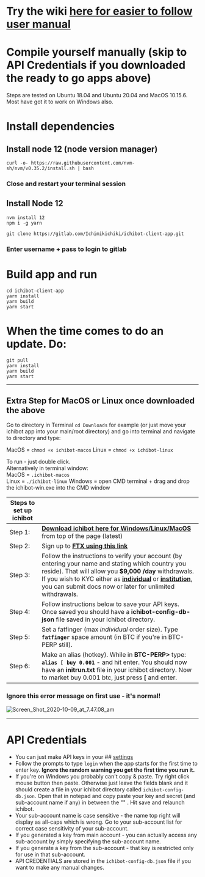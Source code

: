 # Try the wiki [here for easier to follow user manual](https://gitlab.com/Ichimikichiki/ichibot-client-app/-/wikis/home)

# Compile yourself manually  (skip to API Credentials if you downloaded the ready to go apps above)

Steps are tested on Ubuntu 18.04 and Ubuntu 20.04 and MacOS 10.15.6. Most have got it to work on Windows also.

# Install dependencies  
## Install node 12 (node version manager)  

`curl -o- https://raw.githubusercontent.com/nvm-sh/nvm/v0.35.2/install.sh | bash`  

### Close and restart your terminal session  

## Install Node 12  
`nvm install 12`  
`npm i -g yarn`  

`git clone https://gitlab.com/Ichimikichiki/ichibot-client-app.git`
### Enter username + pass to login to gitlab  
   
# Build app and run  
`cd ichibot-client-app`  
`yarn install`  
`yarn build`  
`yarn start`  

# When the time comes to do an update. Do:  
`git pull`  
`yarn install`  
`yarn build`  
`yarn start`  
   
______________________________________________________________________________________________

## Extra Step for MacOS or Linux once downloaded the above   
Go to directory in Terminal `cd Downloads` for example (or just move your ichibot app into your main/root directory) and go into terminal and navigate to directory and type:  

MacOS = `chmod +x ichibot-macos` 
Linux = `chmod +x ichibot-linux`  

To run - just double click.  
Alternatively in terminal window:  
MacOS = `.ichibot-macos`    
Linux = `./ichibot-linux`
Windows = open CMD terminal + drag and drop the ichibot-win.exe into the CMD window  
  
| Steps to set up ichibot  |    |    
| ------------- | ---------- |
| Step 1: | **[Download ichibot here for Windows/Linux/MacOS](https://gitlab.com/Ichimikichiki/ichibot-client-app/-/jobs)**   from top of the page (latest)  |    
| Step 2: |  Sign up to **[FTX using this link](https://ftx.com/#a=ichi)**  |  
| Step 3: |  Follow the instructions to verify your account (by entering your name and stating which country you reside). That will allow you **$9,000 /day** withdrawals. If you wish to KYC either as **[individual](https://help.ftx.com/hc/en-us/articles/360027668192-Individual-Account-KYC)** or **[institution](https://help.ftx.com/hc/en-us/articles/360027668312-Institutional-Account-KYC)**, you can submit docs now or later for unlimited withdrawals.  |  
| Step 4: |  Follow instructions below to save your API keys. Once saved you should have a **ichibot-config-db-json** file saved in your ichibot directory.  |  
| Step 5: |  Set a fatfinger (max *individual* order size). Type **`fatfinger`** space amount (in BTC if you're in BTC-PERP still). | `fatfinger 10` - for example to make each individual max order size 10 BTC's.  |    
| Step 6: |  Make an alias (hotkey). While in **BTC-PERP>** type:  **`alias [ buy 0.001`**  - and hit enter. You should now have an **initrun.txt** file in your ichibot directory. Now to market buy 0.001 btc, just press **[** and enter.  |    
### **Ignore this error message on first use - it's normal!**  
![Screen_Shot_2020-10-09_at_7.47.08_am](https://gitlab.com/Ichimikichiki/ichibot-wiki/-/wikis/uploads/83fe4bdb27221ddd6c94c18fa84a21d2/Screen_Shot_2020-10-09_at_7.47.08_am.png)  
  
______________________________________________________________________________________________  
  
# API Credentials  
 - You can just make API keys in your ## [settings](https://ftx.com/profile)
- Follow the prompts to type `login` when the app starts for the first time to enter key. **Ignore the random warning you get the first time you run it.**  
- If you're on Windows you probably can't copy & paste. Try right click mouse button then paste. Otherwise just leave the fields blank and it should create a file in your ichibot directory called `ichibot-config-db.json`. Open that in notepad and copy paste your key and secret (and sub-account name if any) in between the "" . Hit save and relaunch ichibot.  
- Your sub-account name is case sensitive - the name top right will display as all-caps which is wrong. Go to your sub-account list for correct case sensitivity of your sub-account.  
- If you generated a key from main account - you can actually access any sub-account by simply specifying the sub-account name.  
- If you generate a key from the sub-account - that key is restricted only for use in that sub-account.    
- API CREDENTIALS are stored in the `ichibot-config-db.json` file if you want to make any manual changes.  